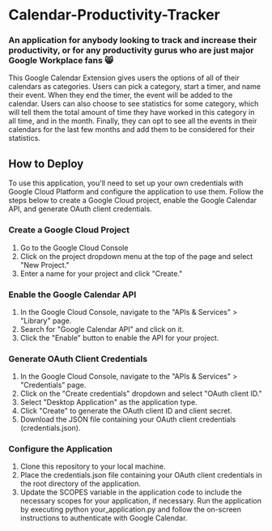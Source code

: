# Calendar-Productivity-Tracker

### An application for anybody looking to track and increase their productivity, or for any productivity gurus who are just major Google Workplace fans 😸
This Google Calendar Extension gives users the options of all of their calendars as categories. Users can pick a category, start a timer, and name their event. When they end the timer, the event will be added to the calendar. Users can also choose to see statistics for some category, which will tell them the total amount of time they have worked in this category in all time, and in the month. Finally, they can opt to see all the events in their calendars for the last few months and add them to be considered for their statistics.

## How to Deploy
To use this application, you'll need to set up your own credentials with Google Cloud Platform and configure the application to use them. Follow the steps below to create a Google Cloud project, enable the Google Calendar API, and generate OAuth client credentials.
### Create a Google Cloud Project
1. Go to the Google Cloud Console
2. Click on the project dropdown menu at the top of the page and select "New Project."
3. Enter a name for your project and click "Create."
### Enable the Google Calendar API
1. In the Google Cloud Console, navigate to the "APIs & Services" > "Library" page.
2. Search for "Google Calendar API" and click on it.
3. Click the "Enable" button to enable the API for your project.
### Generate OAuth Client Credentials
1. In the Google Cloud Console, navigate to the "APIs & Services" > "Credentials" page.
2. Click on the "Create credentials" dropdown and select "OAuth client ID."
3. Select "Desktop Application" as the application type.
4. Click "Create" to generate the OAuth client ID and client secret.
5. Download the JSON file containing your OAuth client credentials (credentials.json).
### Configure the Application
1. Clone this repository to your local machine.
2. Place the credentials.json file containing your OAuth client credentials in the root directory of the application.
3. Update the SCOPES variable in the application code to include the necessary scopes for your application, if necessary.
Run the application by executing python your_application.py and follow the on-screen instructions to authenticate with Google Calendar.

